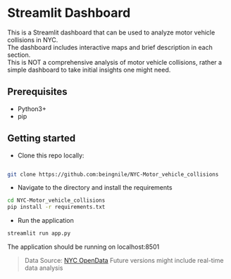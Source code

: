 # Streamlit Dashboard

This is a Streamlit dashboard that can be used to analyze motor vehicle collisions in NYC.  
The dashboard includes interactive maps and brief description in each section.  
This is NOT a comprehensive analysis of motor vehicle collisions, rather a
simple dashboard to take initial insights one might need.

## Prerequisites

* Python3+
* pip

## Getting started

* Clone this repo locally:

```sh

git clone https://github.com:beingnile/NYC-Motor_vehicle_collisions

```

* Navigate to the directory and install the requirements

```sh
cd NYC-Motor_vehicle_collisions
pip install -r requirements.txt
```

* Run the application

```sh
streamlit run app.py
```

The application should be running on localhost:8501

> Data Source: [NYC OpenData](https://data.cityofnewyork.us/Public-Safety/Motor-Vehicle-Collisions-Crashes/h9gi-nx95/data)
> Future versions might include real-time data analysis
